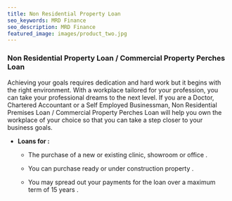 ```yaml
---
title: Non Residential Property Loan
seo_keywords: MRD Finance
seo_description: MRD Finance
featured_image: images/product_two.jpg
---
```


### Non Residential Property Loan / Commercial Property Perches Loan

Achieving your goals requires dedication and hard work but it begins with the right environment. With a workplace tailored for your profession, you can take your professional dreams to the next level. If you are a Doctor, Chartered Accountant or a Self Employed Businessman, Non Residential Premises Loan / Commercial Property Perches Loan will help you own the workplace of your choice so that you can take a step closer to your business goals.

* <b> Loans for :</b>
  * The purchase of a new or existing clinic, showroom or office .

  * You can purchase ready or under construction property .

  * You may spread out your payments for the loan over a maximum term of 15 years .